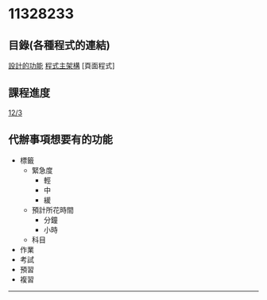 # 11328233
## 目錄(各種程式的連結)
 [設計的功能](功能清單.md)
[程式主架構](todo.md)
[頁面程式]
## 課程進度
[12/3]()
## 代辦事項想要有的功能

- 標籤
    - 緊急度
        - 輕
        - 中
        - 緩
    - 預計所花時間
        - 分鐘
        - 小時
    - 科目
- 作業
- 考試
- 預習
- 複習
***
